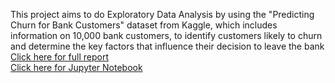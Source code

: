 This project aims to do Exploratory Data Analysis by using the "Predicting Churn for Bank Customers" dataset from Kaggle, which includes information on 10,000 bank customers, to identify customers likely to churn and determine the key factors that influence their decision to leave the bank
<a href="https://github.com/shubhampokhrel81/predicting_churn_for_bank_customers/blob/main/final_report.pdf">Click here for full report </a><br>
<a href="https://github.com/shubhampokhrel81/predicting_churn_for_bank_customers/blob/main/churn_prediction.ipynb">Click here for Jupyter Notebook </a>

